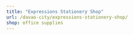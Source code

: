 ```yaml
---
title: "Expressions Stationery Shop"
url: /davao-city/expressions-stationery-shop/
shop: office supplies
---
```

